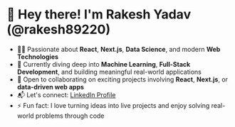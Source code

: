 # 👋 Hey there! I'm Rakesh Yadav (@rakesh89220)

- 👨‍💻 Passionate about **React**, **Next.js**, **Data Science**, and modern **Web Technologies**
- 🌱 Currently diving deep into **Machine Learning**, **Full-Stack Development**, and building meaningful real-world applications
- 🤝 Open to collaborating on exciting projects involving **React**, **Next.js**, or **data-driven web apps**
- 📬 Let's connect: [LinkedIn Profile](https://www.linkedin.com/in/rakesh-yadav-581974259/)
- ⚡ Fun fact: I love turning ideas into live projects and enjoy solving real-world problems through code
